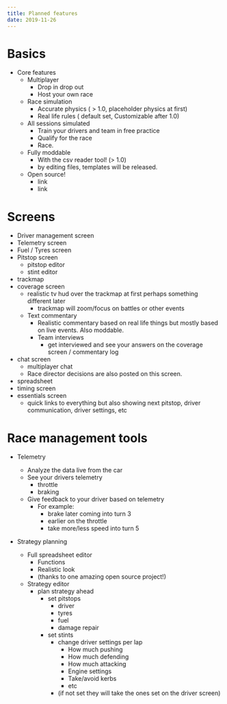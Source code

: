 ```yaml
---
title: Planned features
date: 2019-11-26
---
```


# Basics
* Core features
    * Multiplayer
        * Drop in drop out
        * Host your own race
    * Race simulation
        * Accurate physics ( > 1.0, placeholder physics at first)
        * Real life rules ( default set, Customizable after 1.0)
    * All sessions simulated
        * Train your drivers and team in free practice
        * Qualify for the race
        * Race.
    * Fully moddable 
        * With the csv reader tool! (> 1.0)
        * by editing files, templates will be released.
    * Open source!
        * link
        * link

# Screens

* Driver management screen
* Telemetry screen
* Fuel / Tyres screen
* Pitstop screen
    * pitstop editor
    * stint editor
* trackmap
* coverage screen
    * realistic tv hud over the trackmap at first perhaps something different later
        * trackmap will zoom/focus on battles or other events
    * Text commentary
        * Realistic commentary based on real life things but mostly based on live events. Also moddable. 
        * Team interviews
            - get interviewed and see your answers on the coverage screen / commentary log
* chat screen
    * multiplayer chat
    * Race director decisions are also posted on this screen. 
* spreadsheet
* timing screen
* essentials screen
    * quick links to everything but also showing next pitstop, driver communication, driver settings, etc


# Race management tools


* Telemetry
    * Analyze the data live from the car
    * See your drivers telemetry
        * throttle
        * braking 
    * Give feedback to your driver based on telemetry
        * For example:
            * brake later coming into turn 3
            * earlier on the throttle
            * take more/less speed into turn 5 

* Strategy planning
    * Full spreadsheet editor
        * Functions
        * Realistic look
        * (thanks to one amazing open source project!)
    * Strategy editor
        * plan strategy ahead
            * set pitstops
                * driver
                * tyres
                * fuel
                * damage repair
            * set stints
                * change driver settings per lap
                    * How much pushing
                    * How much defending
                    * How much attacking
                    * Engine settings
                    * Take/avoid kerbs 
                    * etc
                * (if not set they will take the ones set on the driver screen)
